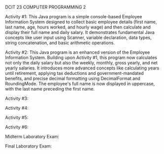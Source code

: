 DCIT 23 COMPUTER PROGRAMMING 2

Activity #1: This Java program is a simple console-based Employee Information System designed to collect basic employee details (first name, last name, age, hours worked, and hourly wage) and then calculate and display their full name and daily salary. It demonstrates fundamental Java concepts like user input using Scanner, variable declaration, data types, string concatenation, and basic arithmetic operations.

Activity #2: This Java program is an enhanced version of the Employee Information System. Building upon Activity #1, this program now calculates not only the daily salary but also the weekly, monthly, gross yearly, and net yearly salaries. It introduces more advanced concepts like calculating years until retirement, applying tax deductions and government-mandated benefits, and precise decimal formatting using DecimalFormat and RoundingMode. The employee's full name is now displayed in uppercase, with the last name preceding the first name.

Activity #3:

Activity #4:

Activity #5:

Activity #6:

Midterm Laboratory Exam: 

Final Laboratory Exam: 

